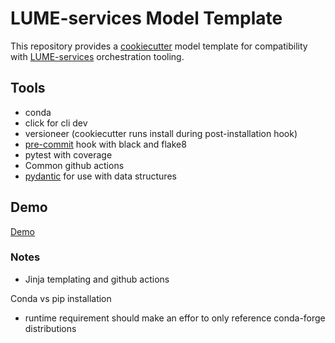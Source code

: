 # LUME-services Model Template
This repository provides a [cookiecutter](https://cookiecutter.readthedocs.io/en/stable/) model template for compatibility with [LUME-services](https://slaclab.github.io/lume-services/) orchestration tooling.


## Tools
* conda
* click for cli dev
* versioneer (cookiecutter runs install during post-installation hook)
* [pre-commit](https://pre-commit.com/) hook with black and flake8
* pytest with coverage
* Common github actions
* [pydantic](https://pydantic-docs.helpmanual.io/) for use with data structures

## Demo
[Demo](https://raw.githubusercontent.com/jacquelinegarrahan/lume-services/main/docs/demo.md)

### Notes
 - Jinja templating and github actions

Conda vs pip installation
- runtime requirement should make an effor to only reference conda-forge distributions


